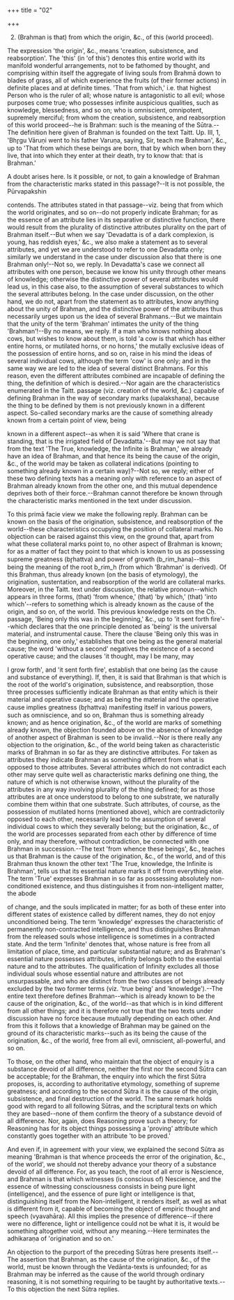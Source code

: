 +++
title = "02"

+++


2. (Brahman is that) from which the origin, &c., of this (world proceed).

The expression 'the origin', &c., means 'creation, subsistence, and reabsorption'. The 'this' (in 'of this') denotes this entire world with its manifold wonderful arrangements, not to be fathomed by thought, and comprising within itself the aggregate of living souls from Brahmā down to blades of grass, all of which experience the fruits (of their former actions) in definite places and at definite times. 'That from which,' i.e. that highest Person who is the ruler of all; whose nature is antagonistic to all evil; whose purposes come true; who possesses infinite auspicious qualities, such as knowledge, blessedness, and so on; who is omniscient, omnipotent, supremely merciful; from whom the creation, subsistence, and reabsorption of this world proceed--he is Brahman: such is the meaning of the Sūtra.--The definition here given of Brahman is founded on the text Taitt. Up. III, 1, 'Bhr̥gu Vāruṇi went to his father Varuṇa, saying, Sir, teach me Brahman', &c., up to 'That from which these beings are born, that by which when born they live, that into which they enter at their death, try to know that: that is Brahman.'

A doubt arises here. Is it possible, or not, to gain a knowledge of Brahman from the characteristic marks stated in this passage?--It is not possible, the Pūrvapakshin

contends. The attributes stated in that passage--viz. being that from which the world originates, and so on--do not properly indicate Brahman; for as the essence of an attribute lies in its separative or distinctive function, there would result from the plurality of distinctive attributes plurality on the part of Brahman itself.--But when we say 'Devadatta is of a dark complexion, is young, has reddish eyes,' &c., we also make a statement as to several attributes, and yet we are understood to refer to one Devadatta only; similarly we understand in the case under discussion also that there is one Brahman only!--Not so, we reply. In Devadatta's case we connect all attributes with one person, because we know his unity through other means of knowledge; otherwise the distinctive power of several attributes would lead us, in this case also, to the assumption of several substances to which the several attributes belong. In the case under discussion, on the other hand, we do not, apart from the statement as to attributes, know anything about the unity of Brahman, and the distinctive power of the attributes thus necessarily urges upon us the idea of several Brahmans.--But we maintain that the unity of the term 'Brahman' intimates the unity of the thing 'Brahman'!--By no means, we reply. If a man who knows nothing about cows, but wishes to know about them, is told 'a cow is that which has either entire horns, or mutilated horns, or no horns,' the mutally exclusive ideas of the possession of entire horns, and so on, raise in his mind the ideas of several individual cows, although the term 'cow' is one only; and in the same way we are led to the idea of several distinct Brahmans. For this reason, even the different attributes combined are incapable of defining the thing, the definition of which is desired.--Nor again are the characteristics enumerated in the Taitt. passage (viz. creation of the world, &c.) capable of defining Brahman in the way of secondary marks (upalakshaṇa), because the thing to be defined by them is not previously known in a different aspect. So-called secondary marks are the cause of something already known from a certain point of view, being

known in a different aspect--as when it is said 'Where that crane is standing, that is the irrigated field of Devadatta.'--But may we not say that from the text 'The True, knowledge, the Infinite is Brahman,' we already have an idea of Brahman, and that hence its being the cause of the origin, &c., of the world may be taken as collateral indications (pointing to something already known in a certain way)?--Not so, we reply; either of these two defining texts has a meaning only with reference to an aspect of Brahman already known from the other one, and this mutual dependence deprives both of their force.--Brahman cannot therefore be known through the characteristic marks mentioned in the text under discussion.

To this primā facie view we make the following reply. Brahman can be known on the basis of the origination, subsistence, and reabsorption of the world--these characteristics occupying the position of collateral marks. No objection can be raised against this view, on the ground that, apart from what these collateral marks point to, no other aspect of Brahman is known; for as a matter of fact they point to that which is known to us as possessing supreme greatness (br̥hattva) and power of growth (b_rim_hana)--this being the meaning of the root b_rim_h (from which 'Brahman' is derived). Of this Brahman, thus already known (on the basis of etymology), the origination, sustentation, and reabsorption of the world are collateral marks. Moreover, in the Taitt. text under discussion, the relative pronoun--which appears in three forms, (that) 'from whence,' (that) 'by which,' (that) 'into which'--refers to something which is already known as the cause of the origin, and so on, of the world. This previous knowledge rests on the Cḥ. passage, 'Being only this was in the beginning,' &c., up to 'it sent forth fire'--which declares that the one principle denoted as 'being' is the universal material, and instrumental cause. There the clause 'Being only this was in the beginning, one only,' establishes that one being as the general material cause; the word 'without a second' negatives the existence of a second operative cause; and the clauses 'it thought, may I be many, may

 I grow forth', and 'it sent forth fire', establish that one being (as the cause and substance of everything). If, then, it is said that Brahman is that which is the root of the world's origination, subsistence, and reabsorption, those three processes sufficiently indicate Brahman as that entity which is their material and operative cause; and as being the material and the operative cause implies greatness (br̥hattva) manifesting itself in various powers, such as omniscience, and so on, Brahman thus is something already known; and as hence origination, &c., of the world are marks of something already known, the objection founded above on the absence of knowledge of another aspect of Brahman is seen to be invalid.--Nor is there really any objection to the origination, &c., of the world being taken as characteristic marks of Brahman in so far as they are distinctive attributes. For taken as attributes they indicate Brahman as something different from what is opposed to those attributes. Several attributes which do not contradict each other may serve quite well as characteristic marks defining one thing, the nature of which is not otherwise known, without the plurality of the attributes in any way involving plurality of the thing defined; for as those attributes are at once understood to belong to one substrate, we naturally combine them within that one substrate. Such attributes, of course, as the possession of mutilated horns (mentioned above), which are contradictorily opposed to each other, necessarily lead to the assumption of several individual cows to which they severally belong; but the origination, &c., of the world are processes separated from each other by difference of time only, and may therefore, without contradiction, be connected with one Brahman in succession.--The text 'from whence these beings', &c., teaches us that Brahman is the cause of the origination, &c., of the world, and of this Brahman thus known the other text 'The True, knowledge, the Infinite is Brahman', tells us that its essential nature marks it off from everything else. The term 'True' expresses Brahman in so far as possessing absolutely non-conditioned existence, and thus distinguishes it from non-intelligent matter, the abode

of change, and the souls implicated in matter; for as both of these enter into different states of existence called by different names, they do not enjoy unconditioned being. The term 'knowledge' expresses the characteristic of permanently non-contracted intelligence, and thus distinguishes Brahman from the released souls whose intelligence is sometimes in a contracted state. And the term 'Infinite' denotes that, whose nature is free from all limitation of place, time, and particular substantial nature; and as Brahman's essential nature possesses attributes, infinity belongs both to the essential nature and to the attributes. The qualification of Infinity excludes all those individual souls whose essential nature and attributes are not unsurpassable, and who are distinct from the two classes of beings already excluded by the two former terms (viz. 'true being' and 'knowledge').--The entire text therefore defines Brahman--which is already known to be the cause of the origination, &c., of the world--as that which is in kind different from all other things; and it is therefore not true that the two texts under discussion have no force because mutually depending on each other. And from this it follows that a knowledge of Brahman may be gained on the ground of its characteristic marks--such as its being the cause of the origination, &c., of the world, free from all evil, omniscient, all-powerful, and so on.

To those, on the other hand, who maintain that the object of enquiry is a substance devoid of all difference, neither the first nor the second Sūtra can be acceptable; for the Brahman, the enquiry into which the first Sūtra proposes, is, according to authoritative etymology, something of supreme greatness; and according to the second Sūtra it is the cause of the origin, subsistence, and final destruction of the world. The same remark holds good with regard to all following Sūtras, and the scriptural texts on which they are based--none of them confirm the theory of a substance devoid of all difference. Nor, again, does Reasoning prove such a theory; for Reasoning has for its object things possessing a 'proving' attribute which constantly goes together with an attribute 'to be proved.'

 And even if, in agreement with your view, we explained the second Sūtra as meaning 'Brahman is that whence proceeds the error of the origination, &c., of the world', we should not thereby advance your theory of a substance devoid of all difference. For, as you teach, the root of all error is Nescience, and Brahman is that which witnesses (is conscious of) Nescience, and the essence of witnessing consciousness consists in being pure light (intelligence), and the essence of pure light or intelligence is that, distinguishing itself from the Non-intelligent, it renders itself, as well as what is different from it, capable of becoming the object of empiric thought and speech (vyavahāra). All this implies the presence of difference--if there were no difference, light or intelligence could not be what it is, it would be something altogether void, without any meaning.--Here terminates the adhikaraṇa of 'origination and so on.'

An objection to the purport of the preceding Sūtras here presents itself.--The assertion that Brahman, as the cause of the origination, &c., of the world, must be known through the Vedānta-texts is unfounded; for as Brahman may be inferred as the cause of the world through ordinary reasoning, it is not something requiring to be taught by authoritative texts.--To this objection the next Sūtra replies.

